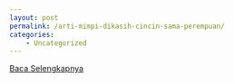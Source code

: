 ```yaml
---
layout: post
permalink: /arti-mimpi-dikasih-cincin-sama-perempuan/
categories:
    - Uncategorized
---
```


[Baca Selengkapnya](/02)